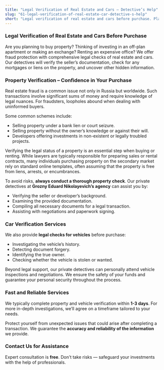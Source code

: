 ```yaml
---
title: "Legal Verification of Real Estate and Cars – Detective’s Help"
slug: "61-legal-verification-of-real-estate-car-detective-s-help"
short: "Legal verification of real estate and cars before purchase. Planning to buy property or rent a high-end office? We offer protection from fraud."
---
```


### Legal Verification of Real Estate and Cars Before Purchase

Are you planning to buy property? Thinking of investing in an off-plan apartment or making an exchange? Renting an expensive office? We offer fraud protection with comprehensive legal checks of real estate and cars. Our detectives will verify the seller’s documentation, check for any mortgages or liens on the property, and uncover other hidden information.

### Property Verification – Confidence in Your Purchase

Real estate fraud is a common issue not only in Russia but worldwide. Such transactions involve significant sums of money and require knowledge of legal nuances. For fraudsters, loopholes abound when dealing with uninformed buyers.

Some common schemes include:  

- Selling property under a bank lien or court seizure.  
- Selling property without the owner’s knowledge or against their will.  
- Developers offering investments in non-existent or legally troubled projects.

Verifying the legal status of a property is an essential step when buying or renting. While lawyers are typically responsible for preparing sales or rental contracts, many individuals purchasing property on the secondary market rely on standard online templates, often assuming that the property is free from liens, arrests, or encumbrances.

To avoid risks, **always conduct a thorough property check**. Our private detectives at **Grozny Eduard Nikolayevich’s agency** can assist you by:  

- Verifying the seller or developer’s background.  
- Examining the provided documentation.  
- Compiling all necessary documents for a legal transaction.  
- Assisting with negotiations and paperwork signing.

### Car Verification Services

We also provide **legal checks for vehicles** before purchase:  

- Investigating the vehicle’s history.  
- Detecting document forgery.  
- Identifying the true owner.  
- Checking whether the vehicle is stolen or wanted.

Beyond legal support, our private detectives can personally attend vehicle inspections and negotiations. We ensure the safety of your funds and guarantee your personal security throughout the process.

### Fast and Reliable Services

We typically complete property and vehicle verification within **1-3 days**. For more in-depth investigations, we’ll agree on a timeframe tailored to your needs.

Protect yourself from unexpected issues that could arise after completing a transaction. We guarantee the **accuracy and reliability of the information** we provide.

### Contact Us for Assistance

Expert consultation is **free**. Don't take risks — safeguard your investments with the help of professionals.
